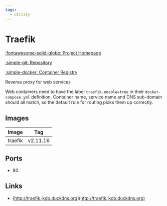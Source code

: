 ```yaml
---
tags:
  - utility
---
```

# Traefik

[:fontawesome-solid-globe: Project Homepage](https://traefik.io/traefik/)

[:simple-git: Repository](https://github.com/traefik)

[:simple-docker: Container Registry](https://hub.docker.com/_/traefik)

Reverse proxy for web services

Web containers need to have the label `traefik.enable=true` in their `docker-compose.yml` definition. Container name, service name and DNS sub-domain should all match, so the default rule for routing picks them up correctly.

## Images
| Image | Tag |
| --- | --- |
| traefik | v2.11.16 |

## Ports
- 80

## Links
- [http://traefik.jkdb.duckdns.org](http://traefik.jkdb.duckdns.org)

